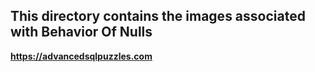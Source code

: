 This directory contains the images associated with Behavior Of Nulls
----

**https://advancedsqlpuzzles.com** 

